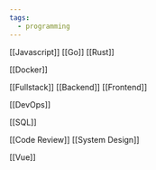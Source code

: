 ```yaml
---
tags:
  - programming
---
```

[[Javascript]]
[[Go]]
[[Rust]]

[[Docker]]

[[Fullstack]]
[[Backend]]
[[Frontend]]

[[DevOps]]

[[SQL]]

[[Code Review]]
[[System Design]]

[[Vue]]

